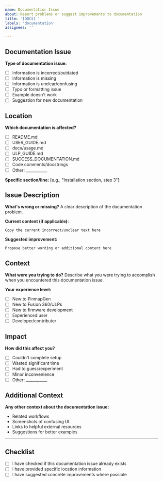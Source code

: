 ```yaml
---
name: Documentation Issue
about: Report problems or suggest improvements to documentation
title: '[DOCS] '
labels: 'documentation'
assignees: ''

---
```


## Documentation Issue
**Type of documentation issue:**
- [ ] Information is incorrect/outdated
- [ ] Information is missing
- [ ] Information is unclear/confusing
- [ ] Typo or formatting issue
- [ ] Example doesn't work
- [ ] Suggestion for new documentation

## Location
**Which documentation is affected?**
- [ ] README.md
- [ ] USER_GUIDE.md  
- [ ] docs/usage.md
- [ ] ULP_GUIDE.md
- [ ] SUCCESS_DOCUMENTATION.md
- [ ] Code comments/docstrings
- [ ] Other: ___________

**Specific section/line:** [e.g., "Installation section, step 3"]

## Issue Description
**What's wrong or missing?**
A clear description of the documentation problem.

**Current content (if applicable):**
```
Copy the current incorrect/unclear text here
```

**Suggested improvement:**
```
Propose better wording or additional content here
```

## Context
**What were you trying to do?**
Describe what you were trying to accomplish when you encountered this documentation issue.

**Your experience level:**
- [ ] New to PinmapGen
- [ ] New to Fusion 360/ULPs
- [ ] New to firmware development
- [ ] Experienced user
- [ ] Developer/contributor

## Impact
**How did this affect you?**
- [ ] Couldn't complete setup
- [ ] Wasted significant time
- [ ] Had to guess/experiment
- [ ] Minor inconvenience
- [ ] Other: ___________

## Additional Context
**Any other context about the documentation issue:**
- Related workflows
- Screenshots of confusing UI
- Links to helpful external resources
- Suggestions for better examples

---

## Checklist
- [ ] I have checked if this documentation issue already exists
- [ ] I have provided specific location information
- [ ] I have suggested concrete improvements where possible